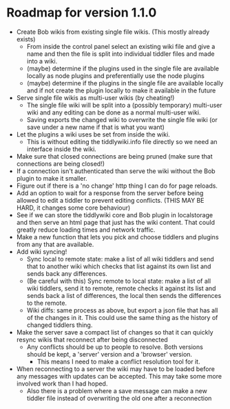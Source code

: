 # Roadmap for version 1.1.0

- Create Bob wikis from existing single file wikis. (This mostly already exists)
  - From inside the control panel select an existing wiki file and give a name
    and then the file is split into individual tiddler files and made into a
    wiki.
  - (maybe) determine if the plugins used in the single file are available
    locally as node plugins and preferentially use the node plugins
  - (maybe) determine if the plugins in the single file are available locally
    and if not create the plugin locally to make it available in the future
- Serve single file wikis as multi-user wikis (by cheating!)
  - The single file wiki will be split into a (possibly temporary) multi-user
    wiki and any editing can be done as a normal multi-user wiki.
  - Saving exports the changed wiki to overwrite the single file wiki (or save
    under a new name if that is what you want)
- Let the plugins a wiki uses be set from inside the wiki.
  - This is without editing the tiddlywiki.info file directly so we need an
    interface inside the wiki.
- Make sure that closed connections are being pruned (make sure that
  connections are being closed!)
- If a connection isn't authenticated than serve the wiki without the Bob
  plugin to make it smaller.
- Figure out if there is a 'no change' http thing I can do for page reloads.
- Add an option to wait for a response from the server before being allowed to
  edit a tiddler to prevent editing conflicts. (THIS MAY BE HARD, it changes
  some core behaviour)
- See if we can store the tiddlywiki core and Bob plugin in localstorage and
  then serve an html page that just has the wiki content. That could greatly
  reduce loading times and network traffic.
- Make a new function that lets you pick and choose tiddlers and plugins from
  any that are available.
- Add wiki syncing!
  - Sync local to remote state: make a list of all wiki tiddlers and send that
    to another wiki which checks that list against its own list and sends back
    any differences.
  - (Be careful with this) Sync remote to local state: make a list of all wiki
    tiddlers, send it to remote, remote checks it against its list and sends
    back a list of differences, the local then sends the differences to the
    remote.
  - Wiki diffs: same process as above, but export a json file that has all of
    the changes in it. This could use the same thing as the history of changed
    tiddlers thing.
- Make the server save a compact list of changes so that it can quickly resync
  wikis that reconnect after being disconnected
  - Any conflicts should be up to people to resolve. Both versions should be
    kept, a 'server' version and a 'browser' version.
    - This means I need to make a conflict resolution tool for it.
- When reconnecting to a server the wiki may have to be loaded before any
  messages with updates can be accepted. This may take some more involved work
  than I had hoped.
  - Also there is a problem where a save message can make a new tiddler file
    instead of overwriting the old one after a reconnection

